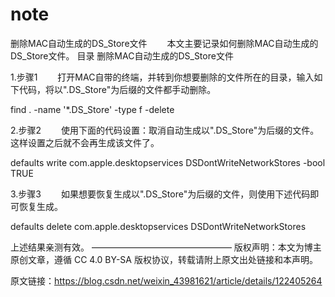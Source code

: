 # note

删除MAC自动生成的DS_Store文件
    本文主要记录如何删除MAC自动生成的DS_Store文件。
目录
删除MAC自动生成的DS_Store文件

1.步骤1
    打开MAC自带的终端，并转到你想要删除的文件所在的目录，输入如下代码，将以".DS_Store"为后缀的文件都手动删除。

find . -name '*.DS_Store' -type f -delete

2.步骤2
    使用下面的代码设置：取消自动生成以".DS_Store"为后缀的文件。这样设置之后就不会再生成该文件了。

defaults write com.apple.desktopservices DSDontWriteNetworkStores -bool TRUE

3.步骤3
    如果想要恢复生成以".DS_Store"为后缀的文件，则使用下述代码即可恢复生成。

defaults delete com.apple.desktopservices DSDontWriteNetworkStores

上述结果亲测有效。
————————————————
版权声明：本文为博主原创文章，遵循 CC 4.0 BY-SA 版权协议，转载请附上原文出处链接和本声明。
                        
原文链接：https://blog.csdn.net/weixin_43981621/article/details/122405264
